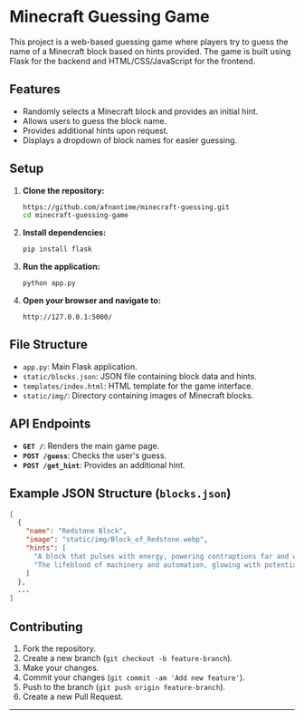 # Minecraft Guessing Game

This project is a web-based guessing game where players try to guess the name of a Minecraft block based on hints provided. The game is built using Flask for the backend and HTML/CSS/JavaScript for the frontend.

## Features

- Randomly selects a Minecraft block and provides an initial hint.
- Allows users to guess the block name.
- Provides additional hints upon request.
- Displays a dropdown of block names for easier guessing.

## Setup

1. **Clone the repository:**
   ```sh
   https://github.com/afnantime/minecraft-guessing.git
   cd minecraft-guessing-game
   ```

2. **Install dependencies:**
   ```sh
   pip install flask
   ```

3. **Run the application:**
   ```sh
   python app.py
   ```

4. **Open your browser and navigate to:**
   ```
   http://127.0.0.1:5000/
   ```

## File Structure

- `app.py`: Main Flask application.
- `static/blocks.json`: JSON file containing block data and hints.
- `templates/index.html`: HTML template for the game interface.
- `static/img/`: Directory containing images of Minecraft blocks.

## API Endpoints

- **`GET /`**: Renders the main game page.
- **`POST /guess`**: Checks the user's guess.
- **`POST /get_hint`**: Provides an additional hint.

## Example JSON Structure (`blocks.json`)

```json
[
  {
    "name": "Redstone Block",
    "image": "static/img/Block_of_Redstone.webp",
    "hints": [
      "A block that pulses with energy, powering contraptions far and wide.",
      "The lifeblood of machinery and automation, glowing with potential."
    ]
  },
  ...
]
```

## Contributing

1. Fork the repository.
2. Create a new branch (`git checkout -b feature-branch`).
3. Make your changes.
4. Commit your changes (`git commit -am 'Add new feature'`).
5. Push to the branch (`git push origin feature-branch`).
6. Create a new Pull Request.

---
